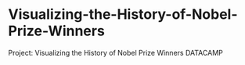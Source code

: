 # Visualizing-the-History-of-Nobel-Prize-Winners
Project: Visualizing the History of Nobel Prize Winners DATACAMP

